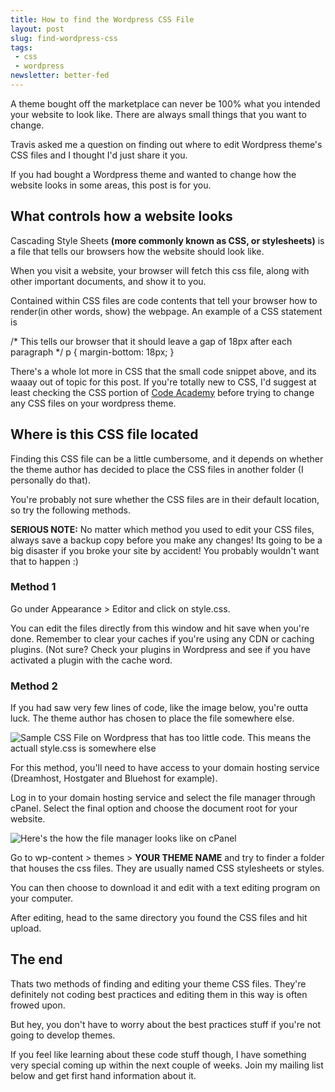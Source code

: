 ```yaml
---
title: How to find the Wordpress CSS File
layout: post
slug: find-wordpress-css
tags:
 - css
 - wordpress
newsletter: better-fed
---
```


A theme bought off the marketplace can never be 100% what you intended your website to look like. There are always small things that you want to change.

Travis asked me a question on finding out where to edit Wordpress theme's CSS files and I thought I'd just share it you.

If you had bought a Wordpress theme and wanted to change how the website looks in some areas, this post is for you.

<!--more-->

## What controls how a website looks

Cascading Style Sheets **(more commonly known as CSS, or stylesheets)** is a file that tells our browsers how the website should look like.

When you visit a website, your browser will fetch this css file, along with other important documents, and show it to you.

Contained within CSS files are code contents that tell your browser how to render(in other words, show) the webpage. An example of a CSS statement is

  /* This tells our browser that it should leave a gap of 18px after each paragraph */
  p {
   margin-bottom: 18px;
  }

There's a whole lot more in CSS that the small code snippet above, and its waaay out of topic for this post. If you're totally new to CSS, I'd suggest at least checking the CSS portion of [Code Academy][1] before trying to change any CSS files on your wordpress theme.

## Where is this CSS file located
Finding this CSS file can be a little cumbersome, and it depends on whether the theme author has decided to place the CSS files in another folder (I personally do that).

You're probably not sure whether the CSS files are in their default location, so try the following methods.

**SERIOUS NOTE:** No matter which method you used to edit your CSS files, always save a backup copy before you make any changes! Its going to be a big disaster if you broke your site by accident! You probably wouldn't want that to happen :)

### Method 1
Go under Appearance \> Editor and click on style.css.

You can edit the files directly from this window and hit save when you're done. Remember to clear your caches if you're using any CDN or caching plugins. (Not sure? Check your plugins in Wordpress and see if you have activated a plugin with the cache  word.

### Method 2
If you had saw very few lines of code, like the image below, you're outta luck. The theme author has chosen to place the file somewhere else.

![Sample CSS File on Wordpress that has too little code. This means the actuall style.css is somewhere else][image-1]

For this method, you'll need to have access to your domain hosting service (Dreamhost, Hostgater and Bluehost for example).

Log in to your domain hosting service and select the file manager through cPanel. Select the final option and choose the document root for your website.

![Here's the how the file manager looks like on cPanel][image-2]

Go to wp-content \> themes \> **YOUR THEME NAME** and try to finder a folder that houses the css files. They are usually named CSS stylesheets or styles.

You can then choose to download it and edit with a text editing program on your computer.

After editing, head to the same directory you found the CSS files and hit upload.

## The end
Thats two methods of finding and editing your theme CSS files. They're definitely not coding best practices and editing them in this way is often frowed upon.

But hey, you don't have to worry about the best practices stuff if you're not going to develop themes.

If you feel like learning about these code stuff though, I have something very special coming up within the next couple of weeks. Join my mailing list below and get first hand information about it.

[1]:  http://www.codeacademy.com "Code Academy"

[image-1]:  /images/2014/01/Screenshot_15_1_14_6_16_pm.png "Sample CSS File on Wordpress that has too little code"
[image-2]:  /images/2014/01/Screenshot_15_1_14_6_11_pm-2.png "cPanel File Manager"
